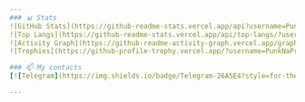 ```yaml
---
### 📊 Stats
![GitHub Stats](https://github-readme-stats.vercel.app/api?username=PunkNaPrekole&show_icons=true&theme=dark)
![Top Langs](https://github-readme-stats.vercel.app/api/top-langs/?username=PunkNaPrekole&layout=compact&theme=dark)
![Activity Graph](https://github-readme-activity-graph.vercel.app/graph?username=PunkNaPrekole&theme=github-dark)
![Trophies](https://github-profile-trophy.vercel.app/?username=PunkNaPrekole&theme=darkhub&no-bg=true&margin-w=10)

### 📫 My contacts
[![Telegram](https://img.shields.io/badge/Telegram-26A5E4?style=for-the-badge&logo=telegram&logoColor=white)](https://t.me/punk_na_prekole)  [![Gmail](https://img.shields.io/badge/Email-D14836?style=for-the-badge&logo=gmail&logoColor=white)](mailto:roman.lazarev.34@gmail.com)

---
```

